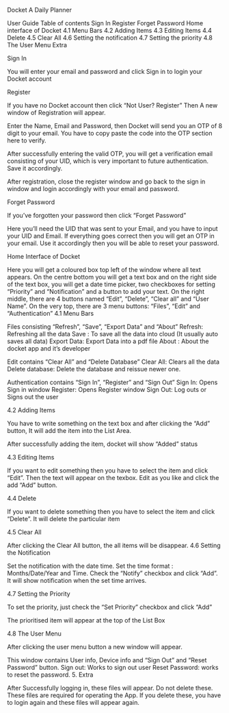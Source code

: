 
Docket 
A Daily Planner

User Guide
Table of contents
Sign In
Register
Forget Password
Home interface of Docket
4.1 Menu Bars
4.2 Adding Items
4.3 Editing Items
4.4 Delete
4.5 Clear All
4.6 Setting the notification
4.7 Setting the priority
4.8 The User Menu
Extra

Sign In 

You will enter your email and password and click Sign in to login your Docket account


Register

If you have no Docket account then click “Not User? Register” 
Then A new window of Registration will appear.
 
Enter the Name, Email and Password, then Docket will send you an OTP of 8 digit to your email. You have to copy paste the code into the OTP section here to verify. 


After successfully entering the valid OTP, you will get a verification email consisting of your UID, which is very important to future authentication. Save it accordingly. 

After registration, close the register window and go back to the sign in window and login accordingly with your email and password. 

Forget Password

If you’ve forgotten your password then click “Forget Password”


Here you’ll need the UID that was sent to your Email, and you have to input your UID and Email. If everything goes correct then you will get an OTP in your email. Use it accordingly then you will be able to reset your password. 

Home Interface of Docket

Here you will get a coloured box top left of the window where all text appears. 
On the centre bottom you will get a text box and on the right side of the text box, you will get a date time picker, two checkboxes for setting “Priority” and “Notification” and a button to add your text. On the right middle, there are 4 buttons named “Edit”, “Delete”, “Clear all” and “User Name”. 
On the very top, there are 3 menu buttons: “Files”, “Edit” and “Authentication”
4.1 Menu Bars 

Files consisting “Refresh”, “Save”, “Export Data” and “About”
Refresh: Refreshing all the data
Save	: To save all the data into cloud (It usually auto saves all data)
Export Data: Export Data into a pdf file
About : About the docket app and it’s developer

Edit contains “Clear All” and “Delete Database” 
Clear All: Clears all the data 
Delete database: Delete the database and reissue newer one. 

Authentication contains “Sign In”, “Register” and “Sign Out”
Sign In: Opens Sign in window
Register: Opens Register window
Sign Out: Log outs or Signs out the user

4.2 Adding Items

You have to write something on the text box and after clicking the “Add” button, It will add the item into the List Area. 

After successfully adding the item, docket will show “Added” status


4.3 Editing Items

If you want to edit something then you have to select the item and click “Edit”. Then the text will appear on the texbox. Edit as you like and click the add “Add” button. 


4.4 Delete

If you want to delete something then you have to select the item and click “Delete”. It will delete the particular item 

4.5 Clear All

After clicking the Clear All button, the all items will be disappear. 
4.6 Setting the Notification

Set the notification with the date time. Set the time format : Months/Date/Year and Time. 
Check the “Notify” checkbox and click “Add”. It will show notification when the set time arrives. 


4.7 Setting the Priority

To set the priority, just check the “Set Priority” checkbox and click “Add”


















The prioritised item will appear at the top of the List Box

4.8 The User Menu



After clicking the user menu button a new window will appear.

This window contains User info, Device info and “Sign Out” and “Reset Password” button. 
Sign out: Works to sign out user
Reset Password: works to reset the password. 
5. Extra

After Successfully logging in, these files will appear. Do not delete these. These files are required for operating the App. If you delete these, you have to login again and these files will appear again. 
